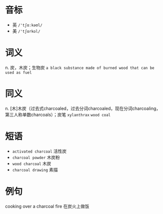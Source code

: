 # 音标

- 英 `/'tʃɑːkəʊl/`
- 美 `/'tʃɑrkol/`

# 词义

n. 炭，木炭；生物炭
`a black substance made of burned wood that can be used as fuel`

# 同义

n. [木]木炭（过去式charcoaled，过去分词charcoaled，现在分词charcoaling，第三人称单数charcoals）；炭笔
`xylanthrax` `wood coal`

# 短语

- `activated charcoal` 活性炭
- `charcoal powder` 木炭粉
- `wood charcoal` 木炭
- `charcoal drawing` 素描

# 例句

cooking over a charcoal fire
在炭火上做饭


